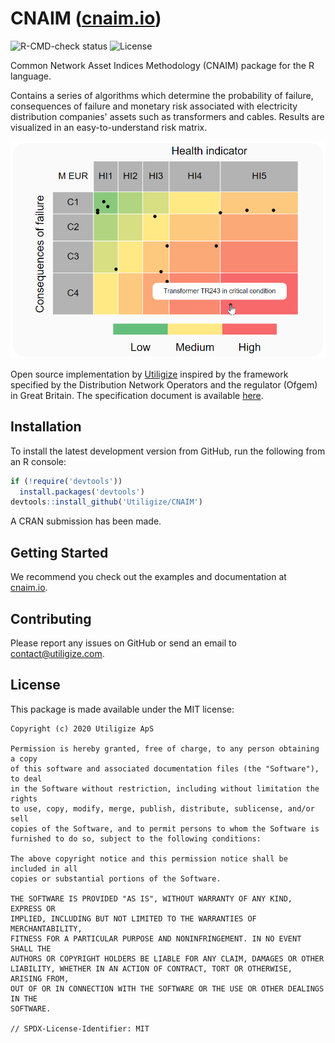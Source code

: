 # CNAIM ([cnaim.io])

![R-CMD-check status](https://github.com/Utiligize/CNAIM/workflows/R-CMD-check/badge.svg)
![License](https://img.shields.io/badge/license-MIT%20License-blue.svg)

Common Network Asset Indices Methodology (CNAIM) package for the R language.

Contains a series of algorithms which determine the probability of failure,
consequences of failure and monetary risk associated with electricity
distribution companies' assets such as transformers and cables. Results are
visualized in an easy-to-understand risk matrix.

![risk matrix](man/figures/risk_matrix.png?raw=true "Risk matrix visualization")

Open source implementation by [Utiligize] inspired by the framework specified
by the Distribution Network Operators and the regulator (Ofgem) in Great
Britain. The specification document is available
[here](https://www.ofgem.gov.uk/system/files/docs/2017/05/dno_common_network_asset_indices_methodology_v1.1.pdf).

## Installation

To install the latest development version from GitHub, run the following from
an R console:

```r
if (!require('devtools'))
  install.packages('devtools')
devtools::install_github('Utiligize/CNAIM')
```

A CRAN submission has been made.

## Getting Started

We recommend you check out the examples and documentation at [cnaim.io].

## Contributing

Please report any issues on GitHub or send an email to <contact@utiligize.com>.

## License

This package is made available under the MIT license:

```text
Copyright (c) 2020 Utiligize ApS

Permission is hereby granted, free of charge, to any person obtaining a copy
of this software and associated documentation files (the "Software"), to deal
in the Software without restriction, including without limitation the rights
to use, copy, modify, merge, publish, distribute, sublicense, and/or sell
copies of the Software, and to permit persons to whom the Software is
furnished to do so, subject to the following conditions:

The above copyright notice and this permission notice shall be included in all
copies or substantial portions of the Software.

THE SOFTWARE IS PROVIDED "AS IS", WITHOUT WARRANTY OF ANY KIND, EXPRESS OR
IMPLIED, INCLUDING BUT NOT LIMITED TO THE WARRANTIES OF MERCHANTABILITY,
FITNESS FOR A PARTICULAR PURPOSE AND NONINFRINGEMENT. IN NO EVENT SHALL THE
AUTHORS OR COPYRIGHT HOLDERS BE LIABLE FOR ANY CLAIM, DAMAGES OR OTHER
LIABILITY, WHETHER IN AN ACTION OF CONTRACT, TORT OR OTHERWISE, ARISING FROM,
OUT OF OR IN CONNECTION WITH THE SOFTWARE OR THE USE OR OTHER DEALINGS IN THE
SOFTWARE.

// SPDX-License-Identifier: MIT
```

[cnaim.io]: https://www.cnaim.io/
[Utiligize]: https://www.utiligize.com/
